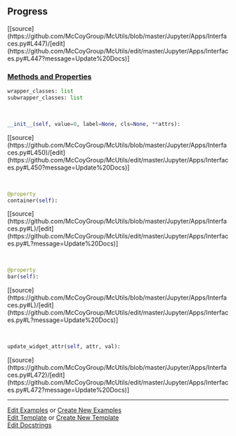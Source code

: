 ## <a id="McUtils.Jupyter.Apps.Interfaces.Progress">Progress</a> 
<div class="docs-source-link" markdown="1">
[[source](https://github.com/McCoyGroup/McUtils/blob/master/Jupyter/Apps/Interfaces.py#L447)/[edit](https://github.com/McCoyGroup/McUtils/edit/master/Jupyter/Apps/Interfaces.py#L447?message=Update%20Docs)]
</div>



<div class="collapsible-section">
 <div class="collapsible-section collapsible-section-header" markdown="1">
 
### <a class="collapse-link" data-toggle="collapse" href="#methods">Methods and Properties</a> <a class="float-right" data-toggle="collapse" href="#methods"><i class="fa fa-chevron-down"></i></a>

 </div>
 <div class="collapsible-section collapsible-section-body collapse" id="methods" markdown="1">

```python
wrapper_classes: list
subwrapper_classes: list
```
<a id="McUtils.Jupyter.Apps.Interfaces.Progress.__init__" class="docs-object-method">&nbsp;</a> 
```python
__init__(self, value=0, label=None, cls=None, **attrs): 
```
<div class="docs-source-link" markdown="1">
[[source](https://github.com/McCoyGroup/McUtils/blob/master/Jupyter/Apps/Interfaces.py#L450)/[edit](https://github.com/McCoyGroup/McUtils/edit/master/Jupyter/Apps/Interfaces.py#L450?message=Update%20Docs)]
</div>

<a id="McUtils.Jupyter.Apps.Interfaces.Progress.container" class="docs-object-method">&nbsp;</a> 
```python
@property
container(self): 
```
<div class="docs-source-link" markdown="1">
[[source](https://github.com/McCoyGroup/McUtils/blob/master/Jupyter/Apps/Interfaces.py#L)/[edit](https://github.com/McCoyGroup/McUtils/edit/master/Jupyter/Apps/Interfaces.py#L?message=Update%20Docs)]
</div>

<a id="McUtils.Jupyter.Apps.Interfaces.Progress.bar" class="docs-object-method">&nbsp;</a> 
```python
@property
bar(self): 
```
<div class="docs-source-link" markdown="1">
[[source](https://github.com/McCoyGroup/McUtils/blob/master/Jupyter/Apps/Interfaces.py#L)/[edit](https://github.com/McCoyGroup/McUtils/edit/master/Jupyter/Apps/Interfaces.py#L?message=Update%20Docs)]
</div>

<a id="McUtils.Jupyter.Apps.Interfaces.Progress.update_widget_attr" class="docs-object-method">&nbsp;</a> 
```python
update_widget_attr(self, attr, val): 
```
<div class="docs-source-link" markdown="1">
[[source](https://github.com/McCoyGroup/McUtils/blob/master/Jupyter/Apps/Interfaces.py#L472)/[edit](https://github.com/McCoyGroup/McUtils/edit/master/Jupyter/Apps/Interfaces.py#L472?message=Update%20Docs)]
</div>

 </div>
</div>




___

[Edit Examples](https://github.com/McCoyGroup/McUtils/edit/gh-pages/ci/examples/McUtils/Jupyter/Apps/Interfaces/Progress.md) or 
[Create New Examples](https://github.com/McCoyGroup/McUtils/new/gh-pages/?filename=ci/examples/McUtils/Jupyter/Apps/Interfaces/Progress.md) <br/>
[Edit Template](https://github.com/McCoyGroup/McUtils/edit/gh-pages/ci/docs/McUtils/Jupyter/Apps/Interfaces/Progress.md) or 
[Create New Template](https://github.com/McCoyGroup/McUtils/new/gh-pages/?filename=ci/docs/templates/McUtils/Jupyter/Apps/Interfaces/Progress.md) <br/>
[Edit Docstrings](https://github.com/McCoyGroup/McUtils/edit/master/Jupyter/Apps/Interfaces.py#L447?message=Update%20Docs)